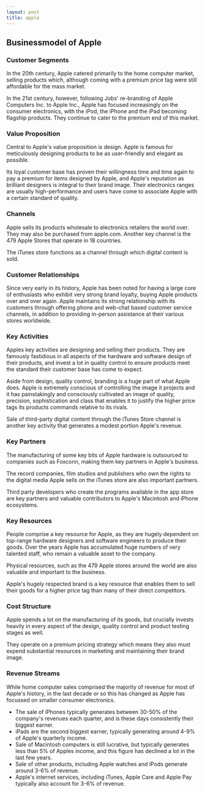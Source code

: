 ```yaml
---
layout: post
title: apple
---
```


Businessmodel of Apple
-----------------------

### Customer Segments

In the 20th century, Apple catered primarily to the home computer market, selling products which, although coming with a premium price tag were still affordable for the mass market.

In the 21st century, however, following Jobs' re-branding of Apple Computers Inc. to Apple Inc., Apple has focused increasingly on the consumer electronics, with the iPod, the iPhone and the iPad becoming flagship products. They continue to cater to the premium end of this market.

### Value Proposition

Central to Apple's value proposition is design. Apple is famous for meticulously designing products to be as user-friendly and elegant as possible.

Its loyal customer base has proven their willingness time and time again to pay a premium for items designed by Apple, and Apple's reputation as brilliant designers is integral to their brand image. Their electronics ranges are usually high-performance and users have come to associate Apple with a certain standard of quality.

### Channels

Apple sells its products wholesale to electronics retailers the world over. They may also be purchased from apple.com. Another key channel is the 479 Apple Stores that operate in 18 countries.

The iTunes store functions as a channel through which digital content is sold.

### Customer Relationships

Since very early in its history, Apple has been noted for having a large core of enthusiasts who exhibit very strong brand loyalty, buying Apple products over and over again. Apple maintains its strong relationship with its customers through offering phone and web-chat based customer service channels, in addition to providing in-person assistance at their various stores worldwide.

### Key Activities

Apples key activities are designing and selling their products. They are famously fastidious in all aspects of the hardware and software design of their products, and invest a lot in quality control to ensure products meet the standard their customer base has come to expect.

Aside from design, quality control, branding is a huge part of what Apple does. Apple is extremely conscious of controlling the image it projects and it has painstakingly and consciously cultivated an image of quality, precision, sophistication and class that enables it to justify the higher price tags its products commands relative to its rivals.

Sale of third-party digital content through the iTunes Store channel is another key activity that generates a modest portion Apple's revenue.

### Key Partners

The manufacturing of some key bits of Apple hardware is outsourced to companies such as Foxconn, making them key partners in Apple's business.

The record companies, film studios and publishers who own the rights to the digital media Apple sells on the iTunes store are also important partners.

Third party developers who create the programs available in the app store are key partners and valuable contributors to Apple's Macintosh and iPhone ecosystems.

### Key Resources

People comprise a key resource for Apple, as they are hugely dependent on top-range hardware designers and software engineers to produce their goods. Over the years Apple has accumulated huge numbers of very talented staff, who remain a valuable asset to the company.

Physical resources, such as the 479 Apple stores around the world are also valuable and important to the business.

Apple's hugely respected brand is a key resource that enables them to sell their goods for a higher price tag than many of their direct competitors.

### Cost Structure

Apple spends a lot on the manufacturing of its goods, but crucially invests heavily in every aspect of the design, quality control and product testing stages as well.

They operate on a premium pricing strategy which means they also must expend substantial resources in marketing and maintaining their brand image.

### Revenue Streams

While home computer sales comprised the majority of revenue for most of Apple's history, in the last decade or so this has changed as Apple has focussed on smaller consumer electronics.

 * The sale of iPhones typically generates between 30-50% of the company's revenues each quarter, and is these days consistently their biggest earner.
* iPads are the second biggest earner, typically generating around 4-9% of Apple's quarterly income.
* Sale of Macintosh computers is still lucrative, but typically generates less than 5% of Apples income, and this figure has declined a lot in the last few years.
* Sale of other products, including Apple watches and iPods generate around 3-6% of revenue.
* Apple's internet services, including iTunes, Apple Care and Apple Pay typically also account for 3-6% of revenue.
